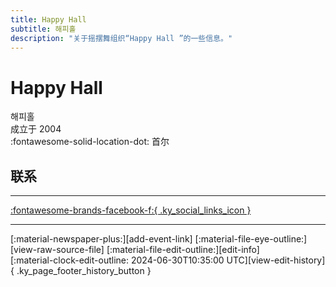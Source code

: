 ```yaml
---
title: Happy Hall 
subtitle: 해피홀
description: "关于摇摆舞组织“Happy Hall ”的一些信息。"
---
```


# Happy Hall 

해피홀  
成立于 2004  
:fontawesome-solid-location-dot: 首尔  


## 联系


---

 [:fontawesome-brands-facebook-f:{ .ky_social_links_icon }](https://www.facebook.com/HappyDanceHall)

---

<div class="ky_page_footer" markdown>
<div class="ky_page_footer_trailing" markdown="span">
[:material-newspaper-plus:][add-event-link]
[:material-file-eye-outline:][view-raw-source-file]
[:material-file-edit-outline:][edit-info]
</div>
<div class="ky_page_footer_leading" markdown="span">
[:material-clock-edit-outline: 2024-06-30T10:35:00 UTC][view-edit-history]{ .ky_page_footer_history_button }
</div>
</div>

[add-event-link]: https://github.com/swingdance/events/issues/new?assignees=&labels=add+event&projects=&template=02-add_entity.yml&title=%5Bko_KR%5D%20Add%20Event%3A%20%3CName%3E&region=ko_KR&province=Seoul&city=Seoul&org_id=happy-hall "添加活动"
[view-raw-source-file]: https://github.com/swingdance/orgs/blob/main/ko_KR/happy-hall.json "查看原始源文件"
[edit-info]: https://github.com/swingdance/orgs/issues/new?assignees=&labels=update+org&projects=&template=03-update_entity.yml&title=%5Bko_KR%5D%20Update%20Org%3A%20Happy%20Hall%C2%A0&region=ko_KR&id=happy-hall&name=Happy%20Hall%C2%A0 "编辑信息"

[view-edit-history]: https://github.com/swingdance/orgs/commits/main/ko_KR/happy-hall.json "查看编辑历史"
